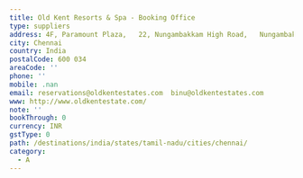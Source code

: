 ```yaml
---
title: Old Kent Resorts & Spa - Booking Office
type: suppliers
address: 4F, Paramount Plaza,   22, Nungambakkam High Road,   Nungambakkam
city: Chennai
country: India
postalCode: 600 034
areaCode: ''
phone: ''
mobile: .nan
email: reservations@oldkentestates.com  binu@oldkentestates.com
www: http://www.oldkentestate.com/
note: ''
bookThrough: 0
currency: INR
gstType: 0
path: /destinations/india/states/tamil-nadu/cities/chennai/
category:
  - A
---
```



